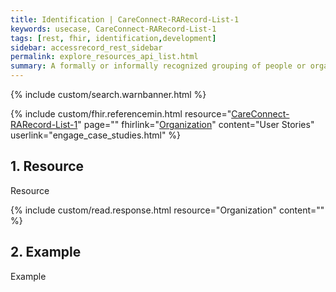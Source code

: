 ```yaml
---
title: Identification | CareConnect-RARecord-List-1
keywords: usecase, CareConnect-RARecord-List-1
tags: [rest, fhir, identification,development]
sidebar: accessrecord_rest_sidebar
permalink: explore_resources_api_list.html
summary: A formally or informally recognized grouping of people or organizations formed for the purpose of achieving some form of collective action. Includes companies, institutions, corporations, departments, community groups, healthcare practice groups, etc.
---
```

{% include custom/search.warnbanner.html %}

{% include custom/fhir.referencemin.html resource="[CareConnect-RARecord-List-1](https://fhir.nhs.uk/STU3/StructureDefinition/CareConnect-RARecord-List-1)" page="" fhirlink="[Organization](https://www.hl7.org/fhir/stu3/base_template)" content="User Stories" userlink="engage_case_studies.html" %}

## 1. Resource ##

<div markdown="span" class="alert alert-success" role="alert">
Resource</div>

{% include custom/read.response.html resource="Organization" content="" %}

<script src="https://gist.github.com/IOPS-DEV/aa574228008b504d3df3d0902a6ae694.js"></script>

## 2. Example ##

<div markdown="span" class="alert alert-success" role="alert">
Example</div>


